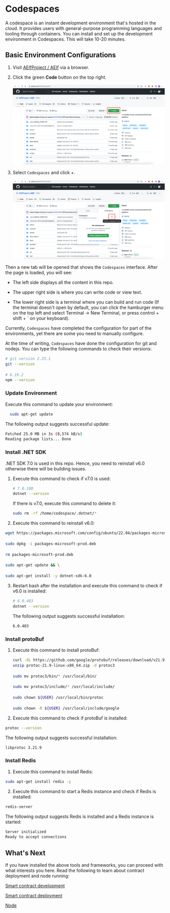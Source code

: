 # Codespaces

A codespace is an instant development environment that's hosted in the cloud. It provides users with general-purpose programming languages and tooling through containers. You can install and set up the development environment in Codespaces. This will take 10-20 minutes.

## Basic Environment Configurations

1. Visit [AElfProject / AElf](https://github.com/AElfProject/AElf) via a browser.

2. Click the green **Code** button on the top right.

   ![image](codespaces1.png)

3. Select `Codespaces` and click +.

   ![image2](codespaces2.png)

Then a new tab will be opened that shows the `Codespaces` interface. After the page is loaded, you will see:

- The left side displays all the content in this repo.

- The upper right side is where you can write code or view text.

- The lower right side is a terminal where you can build and run code (If the terminal doesn't open by default, you can click the hamburger menu on the top left and select Terminal -> New Terminal, or press control + shift + ` on your keyboard).

Currently, `Codespaces` have completed the configuration for part of the environments, yet there are some you need to manually configure.

At the time of writing, `Codespaces` have done the configuration for git and nodejs. You can type the following commands to check their versions:

```bash
# git version 2.25.1
git --version

# 8.19.2
npm --version
```

### Update Environment

Execute this command to update your environment:

```bash
  sudo apt-get update
```

The following output suggests successful update:

```bash
Fetched 25.0 MB in 3s (8,574 kB/s)
Reading package lists... Done
```

### Install .NET SDK

.NET SDK 7.0 is used in this repo. Hence, you need to reinstall v6.0 otherwise there will be building issues.

1. Execute this command to check if v7.0 is used:

   ```bash
   # 7.0.100
   dotnet --version
   ```

   If there is v7.0, execute this command to delete it:

   ```bash
   sudo rm -rf /home/codespace/.dotnet/*
   ```

2. Execute this command to reinstall v6.0:

```bash
wget https://packages.microsoft.com/config/ubuntu/22.04/packages-microsoft-prod.deb -O packages-microsoft-prod.deb

sudo dpkg -i packages-microsoft-prod.deb

rm packages-microsoft-prod.deb

sudo apt-get update && \

sudo apt-get install -y dotnet-sdk-6.0
```

3. Restart bash after the installation and execute this command to check if v6.0 is installed:

   ```bash
   # 6.0.403
   dotnet --version
   ```

   The following output suggests successful installation:

   ```bash
   6.0.403
   ```

### Install protoBuf

1. Execute this command to install protoBuf:

   ```bash
   curl -OL https://github.com/google/protobuf/releases/download/v21.9/protoc-21.9-linux-x86_64.zip
   unzip protoc-21.9-linux-x86_64.zip -d protoc3

   sudo mv protoc3/bin/* /usr/local/bin/

   sudo mv protoc3/include/* /usr/local/include/

   sudo chown ${USER} /usr/local/bin/protoc

   sudo chown -R ${USER} /usr/local/include/google
   ```

2. Execute this command to check if protoBuf is installed:

```bash
protoc --version
```

The following output suggests successful installation:

```bash
libprotoc 3.21.9
```

### Install Redis

1. Execute this command to install Redis:

```bash
sudo apt-get install redis -y
```

2. Execute this command to start a Redis instance and check if Redis is installed:

```bash
redis-server
```

The following output suggests Redis is installed and a Redis instance is started:

```bash
Server initialized
Ready to accept connections
```

## What's Next

If you have installed the above tools and frameworks, you can proceed with what interests you here. Read the following to learn about contract deployment and node running:

[Smart contract development](https://docs.aelf.io/en/latest/getting-started/smart-contract-development/index.html)

[Smart contract deployment](https://docs.aelf.io/en/latest/getting-started/smart-contract-development/index.html)

[Node](../node/node.md)
